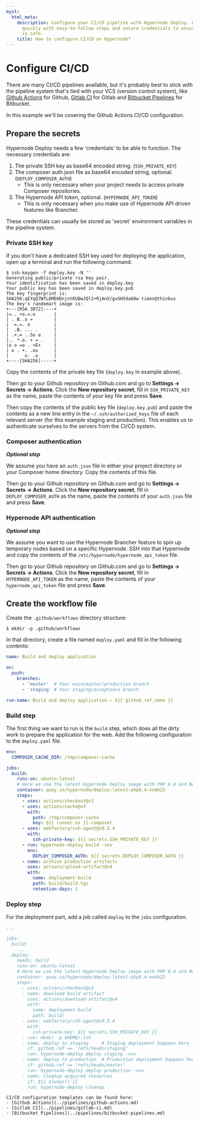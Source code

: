 ```yaml
---
myst:
  html_meta:
    description: Configure your CI/CD pipeline with Hypernode Deploy. Get up and running
      quickly with easy-to-follow steps and secure credentials to ensure your data
      is safe.
    title: How to configure CI/CD on Hypernode?
---
```


# Configure CI/CD

There are many CI/CD pipelines available, but it's probably best to stick with the pipeline system that's tied with your VCS (version control system), like [Github Actions][1] for Github, [Gitlab CI][2] for Gitlab and [Bitbucket Pipelines][3] for Bitbucket.

In this example we'll be covering the Github Actions CI/CD configuration.

## Prepare the secrets

Hypernode Deploy needs a few 'credentials' to be able to function. The necessary credentials are:

1. The private SSH key as base64 encoded string. (`SSH_PRIVATE_KEY`)
1. The composer auth.json file as base64 encoded string, optional. (`DEPLOY_COMPOSER_AUTH`)
   - This is only necessary when your project needs to access private Composer repositories.
1. The Hypernode API token, optional. (`HYPERNODE_API_TOKEN`)
   - This is only necessary when you make use of Hypernode API driven features like Brancher.

These credentials can usually be stored as 'secret' environment variables in the pipeline system.

### Private SSH key

If you don't have a dedicated SSH key used for deploying the application, open up a terminal and run the following command:

```console
$ ssh-keygen -f deploy.key -N ''
Generating public/private rsa key pair.
Your identification has been saved in deploy.key
Your public key has been saved in deploy.key.pub
The key fingerprint is:
SHA256:qEYqQ7WfL8MEHDnjntKUQwJQl1+RjAnX/gvGHS9a60w timon@thinkus
The key's randomart image is:
+---[RSA 3072]----+
|=.. +o.=.o       |
| . B..o =        |
|  =.=. o         |
|  .B. ... .      |
| .+.= ..So o     |
|.. *.o. + = .    |
|o o =o . +E+     |
| o . +. .oo      |
|      o. .o      |
+----[SHA256]-----+
```

Copy the contents of the private key file (`deploy.key` in example above).

Then go to your Github repository on Github.com and go to **Settings -> Secrets -> Actions**. Click the **New repository secret**, fill in `SSH_PRIVATE_KEY` as the name, paste the contents of your key file and press **Save**.

Then copy the contents of the public key file (`deploy.key.pub`) and paste the contents as a new line entry in the `~/.ssh/authorized_keys` file of each relevant server (for this example staging and production). This enables us to authenticate ourselves to the servers from the CI/CD system.

### Composer authentication

***Optional step***

We assume you have an `auth.json` file in either your project directory or your Composer home directory. Copy the contents of this file.

Then go to your Github repository on Github.com and go to **Settings -> Secrets -> Actions**. Click the **New repository secret**, fill in `DEPLOY_COMPOSER_AUTH` as the name, paste the contents of your `auth.json` file and press **Save**.

### Hypernode API authentication

***Optional step***

We assume you want to use the Hypernode Brancher feature to spin up temporary nodes based on a specific Hypernode. SSH into that Hypernode and copy the contents of the `/etc/hypernode/hypernode_api_token` file.

Then go to your Github repository on Github.com and go to **Settings -> Secrets -> Actions**. Click the **New repository secret**, fill in `HYPERNODE_API_TOKEN` as the name, paste the contents of your `hypernode_api_token` file and press **Save**.

## Create the workflow file

Create the `.github/workflows` directory structure:

```console
$ mkdir -p .github/workflows
```

In that directory, create a file named `deploy.yaml` and fill in the following contents:

```yaml
name: Build and deploy application

on:
  push:
    branches:
      - 'master'  # Your main/master/production branch
      - 'staging' # Your staging/acceptance branch

run-name: Build and deploy application – ${{ github.ref_name }}
```

### Build step

The first thing we want to run is the `build` step, which does all the dirty work to prepare the application for the web. Add the following configuration to the `deploy.yaml` file.

```yaml
env:
  COMPOSER_CACHE_DIR: /tmp/composer-cache

jobs:
  build:
    runs-on: ubuntu-latest
    # Here we use the latest Hypernode Deploy image with PHP 8.4 and Node.js 22
    container: quay.io/hypernode/deploy:latest-php8.4-node22
    steps:
      - uses: actions/checkout@v3
      - uses: actions/cache@v3
        with:
          path: /tmp/composer-cache
          key: ${{ runner.os }}-composer
      - uses: webfactory/ssh-agent@v0.5.4
        with:
          ssh-private-key: ${{ secrets.SSH_PRIVATE_KEY }}
      - run: hypernode-deploy build -vvv
        env:
          DEPLOY_COMPOSER_AUTH: ${{ secrets.DEPLOY_COMPOSER_AUTH }}
      - name: archive production artifacts
        uses: actions/upload-artifact@v4
        with:
          name: deployment-build
          path: build/build.tgz
          retention-days: 1
```

### Deploy step

For the deployment part, add a job called `deploy` to the `jobs` configuration.

```yaml
...

jobs:
  build:
    ...
  deploy:
    needs: build
    runs-on: ubuntu-latest
    # Here we use the latest Hypernode Deploy image with PHP 8.4 and Node.js 22
    container: quay.io/hypernode/deploy:latest-php8.4-node22
    steps:
      - uses: actions/checkout@v3
      - name: download build artifact
        uses: actions/download-artifact@v4
        with:
          name: deployment-build
          path: build/
      - uses: webfactory/ssh-agent@v0.5.4
        with:
          ssh-private-key: ${{ secrets.SSH_PRIVATE_KEY }}
      - run: mkdir -p $HOME/.ssh
      - name: deploy to staging     # Staging deployment happens here
        if: github.ref == 'refs/heads/staging'
        run: hypernode-deploy deploy staging -vvv
      - name: deploy to production  # Production deployment happens here
        if: github.ref == 'refs/heads/master'
        run: hypernode-deploy deploy production -vvv
      - name: cleanup acquired resources
        if: ${{ always() }}
        run: hypernode-deploy cleanup
```

```{note}
CI/CD configuration templates can be found here:
- [Github Actions](../pipelines/github-actions.md)
- [Gitlab CI](../pipelines/gitlab-ci.md)
- [Bitbucket Pipelines](../pipelines/bitbucket-pipelines.md)
```

[1]: https://github.com/features/actions
[2]: https://about.gitlab.com/features/continuous-integration/
[3]: https://bitbucket.org/product/features/pipelines

